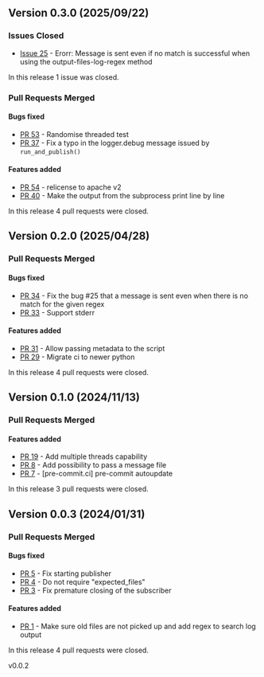 ## Version 0.3.0 (2025/09/22)

### Issues Closed

* [Issue 25](https://github.com/pytroll/pytroll-runner/issues/25) - Erorr: Message is sent even if no match is successful when using the output-files-log-regex method

In this release 1 issue was closed.

### Pull Requests Merged

#### Bugs fixed

* [PR 53](https://github.com/pytroll/pytroll-runner/pull/53) - Randomise threaded test
* [PR 37](https://github.com/pytroll/pytroll-runner/pull/37) - Fix a typo in the logger.debug message issued by `run_and_publish()`

#### Features added

* [PR 54](https://github.com/pytroll/pytroll-runner/pull/54) - relicense to apache v2
* [PR 40](https://github.com/pytroll/pytroll-runner/pull/40) - Make the output from the subprocess print line by line

In this release 4 pull requests were closed.


## Version 0.2.0 (2025/04/28)


### Pull Requests Merged

#### Bugs fixed

* [PR 34](https://github.com/pytroll/pytroll-runner/pull/34) - Fix the bug #25 that a message is sent even when there is no match for the given regex
* [PR 33](https://github.com/pytroll/pytroll-runner/pull/33) - Support stderr

#### Features added

* [PR 31](https://github.com/pytroll/pytroll-runner/pull/31) - Allow passing metadata to the script
* [PR 29](https://github.com/pytroll/pytroll-runner/pull/29) - Migrate ci to newer python

In this release 4 pull requests were closed.


## Version 0.1.0 (2024/11/13)


### Pull Requests Merged

#### Features added

* [PR 19](https://github.com/pytroll/pytroll-runner/pull/19) - Add multiple threads capability
* [PR 8](https://github.com/pytroll/pytroll-runner/pull/8) - Add possibility to pass a message file
* [PR 7](https://github.com/pytroll/pytroll-runner/pull/7) - [pre-commit.ci] pre-commit autoupdate

In this release 3 pull requests were closed.


## Version 0.0.3 (2024/01/31)


### Pull Requests Merged

#### Bugs fixed

* [PR 5](https://github.com/pytroll/pytroll-runner/pull/5) - Fix starting publisher
* [PR 4](https://github.com/pytroll/pytroll-runner/pull/4) - Do not require "expected_files"
* [PR 3](https://github.com/pytroll/pytroll-runner/pull/3) - Fix premature closing of the subscriber

#### Features added

* [PR 1](https://github.com/pytroll/pytroll-runner/pull/1) - Make sure old files are not picked up and add regex to search log output

In this release 4 pull requests were closed.


v0.0.2
